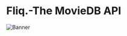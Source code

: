 # Fliq.-The MovieDB API

![Banner](https://github.com/JahidHasanCO/Fliq.-The-MovieDB-API/blob/master/ART/banner.png)

